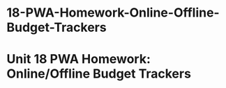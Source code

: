 # 18-PWA-Homework-Online-Offline-Budget-Trackers
# Unit 18 PWA Homework: Online/Offline Budget Trackers
